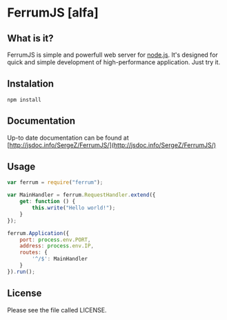 FerrumJS [alfa]
=========

What is it?
-----------

FerrumJS is simple and powerfull web server for [node.js](http://nodejs.org). It's designed for quick and simple development of high-performance application. Just try it.

Instalation
-----------

`npm install`

Documentation
-------------

Up-to date documentation can be found at [http://jsdoc.info/SergeZ/FerrumJS/](http://jsdoc.info/SergeZ/FerrumJS/)


Usage
-----

```js
var ferrum = require("ferrum");

var MainHandler = ferrum.RequestHandler.extend({
    get: function () {
        this.write("Hello world!");
    }
});

ferrum.Application({
    port: process.env.PORT,
    address: process.env.IP,
    routes: {
        '^/$': MainHandler
    }
}).run();
```

License
-------

Please see the file called LICENSE.